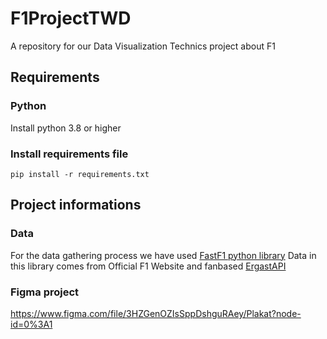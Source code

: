# F1ProjectTWD

A repository for our Data Visualization Technics project about F1

## Requirements

### Python
Install python 3.8 or higher

### Install requirements file
```
pip install -r requirements.txt
```

## Project informations

### Data

For the data gathering process we have used [FastF1 python library](https://github.com/theOehrly/Fast-F1)
Data in this library comes from Official F1 Website and fanbased [ErgastAPI](http://ergast.com/mrd/)


### Figma project
https://www.figma.com/file/3HZGenOZIsSppDshguRAey/Plakat?node-id=0%3A1

